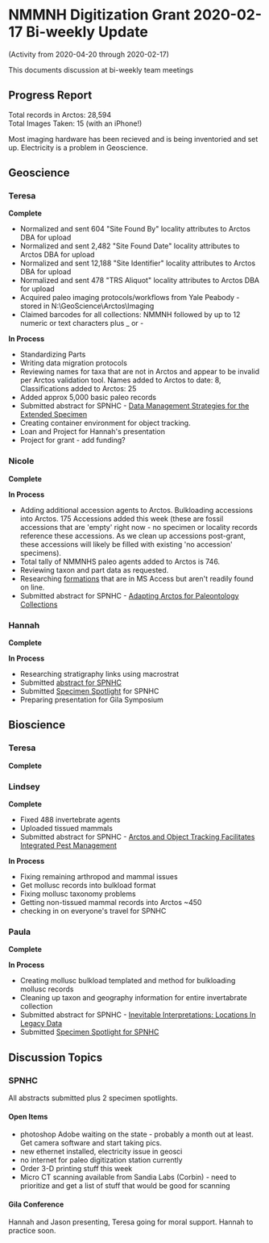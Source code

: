 # NMMNH Digitization Grant 2020-02-17 Bi-weekly Update
(Activity from 2020-04-20 through 2020-02-17)

This documents discussion at bi-weekly team meetings

## Progress Report

Total records in Arctos: 28,594  
Total Images Taken: 15 (with an iPhone!)

Most imaging hardware has been recieved and is being inventoried and set up. Electricity is a problem in Geoscience.

## Geoscience
### Teresa
**Complete**
 - Normalized and sent 604 "Site Found By" locality attributes to Arctos DBA for upload
 - Normalized and sent 2,482 "Site Found Date" locality attributes to Arctos DBA for upload
 - Normalized and sent 12,188 "Site Identifier" locality attributes to Arctos DBA for upload
 - Normalized and sent 478 "TRS Aliquot" locality attributes to Arctos DBA for upload
 - Acquired paleo imaging protocols/workflows from Yale Peabody - stored in N:\GeoScience\Arctos\Imaging
 - Claimed barcodes for all collections: NMMNH followed by up to 12 numeric or text characters plus _ or -
 
**In Process**
 - Standardizing Parts
 - Writing data migration protocols
 - Reviewing names for taxa that are not in Arctos and appear to be invalid per Arctos validation tool. Names added to Arctos to date: 8, Classifications added to Arctos: 25
 - Added approx 5,000 basic paleo records
 - Submitted abstract for SPNHC - [Data Management Strategies for the Extended Specimen](https://github.com/ArctosDB/SPNHC/issues/33#issuecomment-586483125)
 - Creating container environment for object tracking.
 - Loan and Project for Hannah's presentation
 - Project for grant - add funding?
 
### Nicole
**Complete**

 
 **In Process**
 - Adding additional accession agents to Arctos. Bulkloading accessions into Arctos. 175 Accessions added this week (these are fossil accessions that are 'empty' right now - no specimen or locality records reference these accessions. As we clean up accessions post-grant, these accessions will likely be filled with existing 'no accession' specimens).
 - Total tally of NMMNHS paleo agents added to Arctos is 746.
 - Reviewing taxon and part data as requested.
 - Researching [formations](https://github.com/ArctosDB/data-migration/issues/175#issuecomment-567642337) that are in MS Access but aren't readily found on line.
 - Submitted abstract for SPNHC - [Adapting Arctos for Paleontology Collections](https://github.com/ArctosDB/SPNHC/issues/37#issuecomment-585845604)

### Hannah
**Complete**


**In Process**
 - Researching stratigraphy links using macrostrat
 - Submitted [abstract for SPNHC](https://github.com/ArctosDB/SPNHC/issues/35)
 - Submitted [Specimen Spotlight](https://github.com/ArctosDB/SPNHC/issues/31#issuecomment-586609361) for SPNHC
 - Preparing presentation for Gila Symposium
 
## Bioscience
### Teresa
**Complete**

 
### Lindsey
**Complete**
 - Fixed 488 invertebrate agents
 - Uploaded tissued mammals
 - Submitted abstract for SPNHC - [Arctos and Object Tracking Facilitates Integrated Pest Management](https://github.com/ArctosDB/SPNHC/issues/29#issuecomment-585854535)

**In Process**
 - Fixing remaining arthropod and mammal issues
 - Get mollusc records into bulkload format
 - Fixing mollusc taxonomy problems
 - Getting non-tissued mammal records into Arctos ~450
 - checking in on everyone's travel for SPNHC
 
 
### Paula
 **Complete**
 
 
 **In Process**
 - Creating mollusc bulkload templated and method for bulkloading mollusc records
 - Cleaning up taxon and geography information for entire invertabrate collection
 - Submitted abstract for SPNHC - [Inevitable Interpretations: Locations In Legacy Data](https://github.com/ArctosDB/SPNHC/issues/27#issuecomment-586406081)
 - Submitted [Specimen Spotlight for SPNHC](https://github.com/ArctosDB/SPNHC/issues/31#issuecomment-587505968)
 
## Discussion Topics

### SPNHC
All abstracts submitted plus 2 specimen spotlights.

#### Open Items
- photoshop Adobe waiting on the state - probably a month out at least. Get camera software and start taking pics.
- new ethernet installed, electricity issue in geosci
- no internet for paleo digitization station currently
- Order 3-D printing stuff this week
- Micro CT scanning available from Sandia Labs (Corbin) - need to prioritize and get a list of stuff that would be good for scanning

#### Gila Conference

Hannah and Jason presenting, Teresa going for moral support. Hannah to practice soon.
